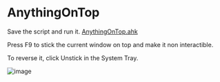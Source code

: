 # AnythingOnTop

Save the script and run it. [AnythingOnTop.ahk](https://raw.githubusercontent.com/d2orbc/scripts/main/AnythingOnTop.ahk)

Press F9 to stick the current window on top and make it non interactible.

To reverse it, click Unstick in the System Tray.

![image](https://github.com/d2orbc/scripts/assets/136798727/d42f88b7-0510-4ca8-80d1-d7d7389bec0d)
